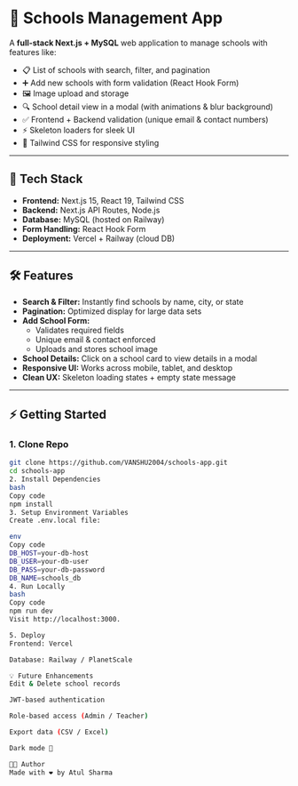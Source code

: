 # 🏫 Schools Management App

A **full-stack Next.js + MySQL** web application to manage schools with features like:
- 📋 List of schools with search, filter, and pagination
- ➕ Add new schools with form validation (React Hook Form)
- 🖼️ Image upload and storage
- 🔍 School detail view in a modal (with animations & blur background)
- ✅ Frontend + Backend validation (unique email & contact numbers)
- ⚡ Skeleton loaders for sleek UI
- 🎨 Tailwind CSS for responsive styling

---

## 🚀 Tech Stack
- **Frontend:** Next.js 15, React 19, Tailwind CSS
- **Backend:** Next.js API Routes, Node.js
- **Database:** MySQL (hosted on Railway)
- **Form Handling:** React Hook Form
- **Deployment:** Vercel + Railway (cloud DB)

---

## 🛠️ Features
- **Search & Filter:** Instantly find schools by name, city, or state
- **Pagination:** Optimized display for large data sets
- **Add School Form:**
  - Validates required fields
  - Unique email & contact enforced
  - Uploads and stores school image
- **School Details:** Click on a school card to view details in a modal
- **Responsive UI:** Works across mobile, tablet, and desktop
- **Clean UX:** Skeleton loading states + empty state message

---

## ⚡ Getting Started

### 1. Clone Repo
```bash
git clone https://github.com/VANSHU2004/schools-app.git
cd schools-app
2. Install Dependencies
bash
Copy code
npm install
3. Setup Environment Variables
Create .env.local file:

env
Copy code
DB_HOST=your-db-host
DB_USER=your-db-user
DB_PASS=your-db-password
DB_NAME=schools_db
4. Run Locally
bash
Copy code
npm run dev
Visit http://localhost:3000.

5. Deploy
Frontend: Vercel

Database: Railway / PlanetScale

💡 Future Enhancements
Edit & Delete school records

JWT-based authentication

Role-based access (Admin / Teacher)

Export data (CSV / Excel)

Dark mode 🌙

👨‍💻 Author
Made with ❤️ by Atul Sharma
